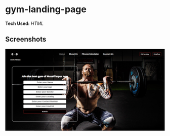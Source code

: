 # gym-landing-page

**Tech Used:** *HTML*

## Screenshots

![App Screenshot](https://github.com/singhtirupati/gym-landing-page/blob/main/images/gym.jpg?raw=true)
